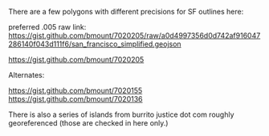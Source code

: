 There are a few polygons with different precisions for SF outlines here:

preferred .005 raw link:
https://gist.github.com/bmount/7020205/raw/a0d4997356d0d742af916047286140f043d111f6/san_francisco_simplified.geojson

https://gist.github.com/bmount/7020205

Alternates:

https://gist.github.com/bmount/7020155
https://gist.github.com/bmount/7020136

There is also a series of islands from burrito justice dot com roughly georeferenced
(those are checked in here only.)
